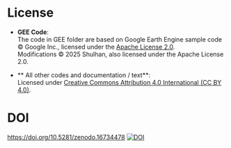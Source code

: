 # License

- **GEE Code**:  
  The code in GEE folder are based on Google Earth Engine sample code © Google Inc., licensed under the [Apache License 2.0](http://www.apache.org/licenses/LICENSE-2.0).  
  Modifications © 2025 Shulhan, also licensed under the Apache License 2.0.

 - ** All other codes and documentation / text**:  
  Licensed under [Creative Commons Attribution 4.0 International (CC BY 4.0)](http://creativecommons.org/licenses/by/4.0/).

# DOI
https://doi.org/10.5281/zenodo.16734478
[![DOI](https://zenodo.org/badge/1030176162.svg)](https://doi.org/10.5281/zenodo.16734453)
